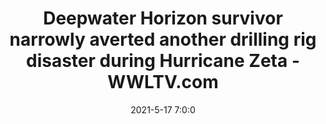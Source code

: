 ---
"title": "Deepwater Horizon survivor narrowly averted another drilling rig disaster during Hurricane Zeta - WWLTV.com"
"date": "2021-5-17 7:0:0"
"feed_name": "GOOGLENEWS"
"feed_website": "https://news.google.com/search?q=drilling%2Bincident&hl=en-US&gl=US&ceid=US:en"
"feed_rss": "https://news.google.com/rss/search?q=drilling%2Bincident&hl=en-US&gl=US&ceid=US:en"
"link": "https://www.wwltv.com/article/news/investigations/david-hammer/deepwater-horizon-survivor-narrowly-averted-another-drilling-rig-disaster-during-hurricane-zeta/289-f572f275-ec9e-4fe0-a2e8-359fb52fd078"
"file": "_posts/2b0d47b90f46729895b73d68b70a8af5f0b03da7.md"
"accident": "1"
"drilling": "1"
---